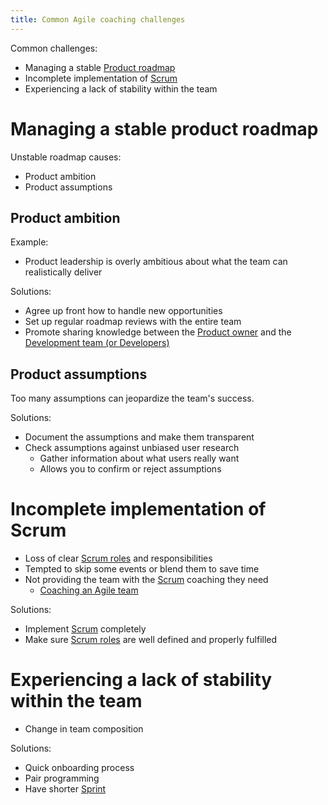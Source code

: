 ```yaml
---
title: Common Agile coaching challenges
---
```

Common challenges:
- Managing a stable [Product roadmap](project-execution/product-roadmap.md)
- Incomplete implementation of [Scrum](agile-project-management/scrum/scrum.md)
- Experiencing a lack of stability within the team 

# Managing a stable product roadmap
Unstable roadmap causes:
- Product ambition
- Product assumptions

## Product ambition
Example:
- Product leadership is overly ambitious about what the team can realistically deliver

Solutions:
- Agree up front how to handle new opportunities
- Set up regular roadmap reviews with the entire team
- Promote sharing knowledge between the [Product owner](agile-project-management/scrum/product-owner.md) and the [Development team (or Developers)](agile-project-management/scrum/development-team-or-developers.md)

## Product assumptions
Too many assumptions can jeopardize the team's success.

Solutions:
- Document the assumptions and make them transparent
- Check assumptions against unbiased user research
	- Gather information about what users really want
	- Allows you to confirm or reject assumptions

# Incomplete implementation of Scrum
- Loss of clear [Scrum roles](agile-project-management/scrum/scrum-roles.md) and responsibilities
- Tempted to skip some events or blend them to save time
- Not providing the team with the [Scrum](agile-project-management/scrum/scrum.md) coaching they need
	- [Coaching an Agile team](agile-project-management/applying-agile/coaching-an-agile-team.md)

Solutions:
- Implement [Scrum](agile-project-management/scrum/scrum.md) completely
- Make sure [Scrum roles](agile-project-management/scrum/scrum-roles.md) are well defined and properly fulfilled

# Experiencing a lack of stability within the team 
- Change in team composition

Solutions:
- Quick onboarding process
- Pair programming
- Have shorter [Sprint](agile-project-management/scrum/sprint.md)


